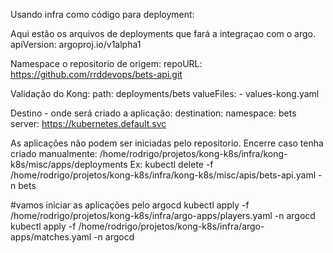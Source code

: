 Usando infra como código para deployment: 

Aqui estão os arquivos de deployments que fará a integraçao com o argo.
apiVersion: argoproj.io/v1alpha1

Namespace o repositorio de origem:
  repoURL: https://github.com/rrddevops/bets-api.git

Validação do Kong:
    path: deployments/bets
      valueFiles:
        - values-kong.yaml

Destino  - onde será criado a aplicação:
  destination:
    namespace: bets
    server: https://kubernetes.default.svc

As aplicações não podem ser iniciadas pelo repositorio.
Encerre caso tenha criado manualmente: 
/home/rodrigo/projetos/kong-k8s/infra/kong-k8s/misc/apps/deployments
Ex: kubectl delete -f /home/rodrigo/projetos/kong-k8s/infra/kong-k8s/misc/apis/bets-api.yaml -n bets

#vamos iniciar as aplicações pelo argocd
kubectl apply -f /home/rodrigo/projetos/kong-k8s/infra/argo-apps/players.yaml -n argocd
kubectl apply -f /home/rodrigo/projetos/kong-k8s/infra/argo-apps/matches.yaml -n argocd